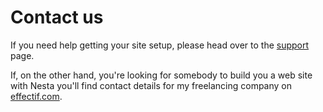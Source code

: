 # Contact us

If you need help getting your site setup, please head over to the
[support](/support) page.

If, on the other hand, you're looking for somebody to build you a web site with Nesta you'll find contact details for my freelancing company on [effectif.com](http://effectif.com).

